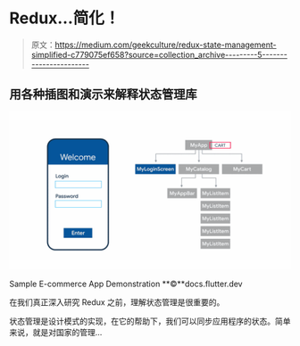 # Redux…简化！

> 原文：<https://medium.com/geekculture/redux-state-management-simplified-c779075ef658?source=collection_archive---------5----------------------->

## 用各种插图和演示来解释状态管理库

![](img/732a0b3d1cb269814ad2f9ca72c37362.png)

Sample E-commerce App Demonstration **©**docs.flutter.dev

在我们真正深入研究 Redux 之前，理解状态管理是很重要的。

状态管理是设计模式的实现，在它的帮助下，我们可以同步应用程序的状态。简单来说，就是对国家的管理…